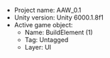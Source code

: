 <!-- UNITY CODE ASSIST INSTRUCTIONS START -->
- Project name: AAW_0.1
- Unity version: Unity 6000.1.8f1
- Active game object:
  - Name: BuildElement (1)
  - Tag: Untagged
  - Layer: UI
<!-- UNITY CODE ASSIST INSTRUCTIONS END -->
